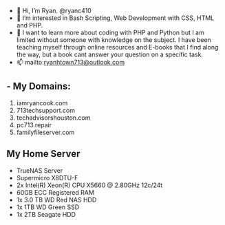 - 👋 Hi, I’m Ryan. @ryanc410
- 👀 I’m interested in Bash Scripting, Web Development with CSS, HTML and PHP.
- 🌱 I want to learn more about coding with PHP and Python but I am limited without someone with knowledge on the subject. I have been teaching myself through
online resources and E-books that I find along the way, but a book cant answer your question on a specific task.
- 📫 mailto:ryanhtown713@outlook.com
<h2>- My Domains:</h2>
<ol>
<li>iamryancook.com</li>
   <li>713techsupport.com</li>
       <li>techadvisorshouston.com</li>
             <li>pc713.repair</li>
             <li>familyfileserver.com</li>
             </ol>
             
<h2>My Home Server</h2> 
<ul>
<li>TrueNAS Server</li>
    <li>Supermicro X8DTU-F</li>
        <li>2x Intel(R) Xeon(R) CPU X5660 @ 2.80GHz 12c/24t</li>
            <li>60GB ECC Registered RAM</li>
                <li>1x 3.0 TB WD Red NAS HDD</li>
                <li>1x 1TB WD Green SSD</li>
                <li>1x 2TB Seagate HDD</li>
</ul>
<!---
ryanc410/ryanc410 is a ✨ special ✨ repository because its `README.md` (this file) appears on your GitHub profile.
You can click the Preview link to take a look at your changes.
--->
